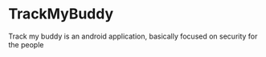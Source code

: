 # TrackMyBuddy
Track my buddy is an android application, basically focused on security for the people
